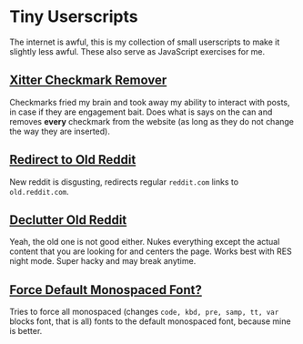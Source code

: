 # Tiny Userscripts
The internet is awful, this is my collection of small userscripts to make it slightly less awful. These also serve as JavaScript exercises for me.

## [Xitter Checkmark Remover](https://github.com/akkaygin/tiny-userscripts/raw/refs/heads/main/removeXitterCheckmarks.user.js)
Checkmarks fried my brain and took away my ability to interact with posts, in case if they are engagement bait. Does what is says on the can and removes **every** checkmark from the website (as long as they do not change the way they are inserted).

## [Redirect to Old Reddit](https://github.com/akkaygin/tiny-userscripts/raw/refs/heads/main/redditRedirect.user.js)
New reddit is disgusting, redirects regular `reddit.com` links to `old.reddit.com`.

## [Declutter Old Reddit](https://github.com/akkaygin/tiny-userscripts/raw/refs/heads/main/redditDeclutter.user.js)
Yeah, the old one is not good either. Nukes everything except the actual content that you are looking for and centers the page. Works best with RES night mode. Super hacky and may break anytime.

## [Force Default Monospaced Font?](https://github.com/akkaygin/tiny-userscripts/raw/refs/heads/main/forceDefaultMonospacedFont.user.js)
Tries to force all monospaced (changes `code, kbd, pre, samp, tt, var` blocks font, that is all) fonts to the default monospaced font, because mine is better.